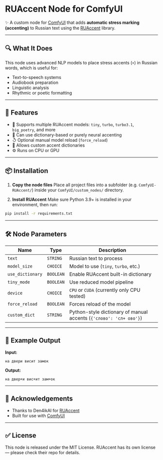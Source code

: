 # RUAccent Node for ComfyUI

✨ A custom node for [ComfyUI](https://github.com/comfyanonymous/ComfyUI) that adds **automatic stress marking (accenting)** to Russian text using the [RUAccent](https://github.com/Den4ikAI/ruaccent) library.

---

## 🔍 What It Does

This node uses advanced NLP models to place stress accents (`+`) in Russian words, which is useful for:

* Text-to-speech systems
* Audiobook preparation
* Linguistic analysis
* Rhythmic or poetic formatting

---

## 🚀 Features

* 🧠 Supports multiple RUAccent models: `tiny`, `turbo`, `turbo3.1`, `big_poetry`, and more
* 🧹 Can use dictionary-based or purely neural accenting
* ↺ Optional manual model reload (`force_reload`)
* 🗾 Allows custom accent dictionaries
* ⚙️ Runs on CPU or GPU

---

## 📦 Installation

1. **Copy the node files**
   Place all project files into a subfolder (e.g. `ComfyUI-RUAccent/`) inside your `ComfyUI/custom_nodes/` directory.

2. **Install RUAccent**
   Make sure Python 3.9+ is installed in your environment, then run:

```bash
pip install -r requirements.txt
```

---

## 🛠 Node Parameters

| Name             | Type      | Description                                                        |
| ---------------- | --------- | ------------------------------------------------------------------ |
| `text`           | `STRING`  | Russian text to process                                            |
| `model_size`     | `CHOICE`  | Model to use (`tiny`, `turbo`, etc.)                               |
| `use_dictionary` | `BOOLEAN` | Enable RUAccent built-in dictionary                                |
| `tiny_mode`      | `BOOLEAN` | Use reduced model pipeline                                         |
| `device`         | `CHOICE`  | `CPU` or `CUDA` (currently only CPU tested)                        |
| `force_reload`   | `BOOLEAN` | Forces reload of the model                                         |
| `custom_dict`    | `STRING`  | Python-style dictionary of manual accents (`{'слово': 'сл+ ово'}`) |

---

## 🧪 Example Output

**Input:**

```
на двери висит замок
```

**Output:**

```
на двер+и вис+ит зам+ок
```

---

## 🙏 Acknowledgements

* Thanks to Den4ikAI for [RUAccent](https://github.com/Den4ikAI/ruaccent)
* Built for use with [ComfyUI](https://github.com/comfyanonymous/ComfyUI)

---

## ✅ License

This node is released under the MIT License.
RUAccent has its own license — please check their repo for details.
